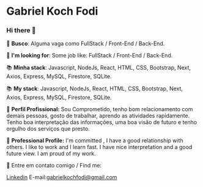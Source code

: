 # Gabriel Koch Fodi

### Hi there 👋

🔎 **Busco**: Alguma vaga como FullStack / Front-End / Back-End.

🔎 **I'm looking for**: Some job like: FullStack / Front-End / Back-End.

📚 **Minha stack**: Javascript, NodeJs, React,  HTML, CSS, Bootstrap, Next, Axios, Express, MySQL, Firestore, SQLite.

📚 **My stack**: Javascript, NodeJs, React,  HTML, CSS, Bootstrap, Next, Axios, Express, MySQL, Firestore, SQLite.

🔭 **Perfil Profissional:** Sou Comprometido, tenho bom relacionamento com demais pessoas, gosto de trabalhar, aprendo as atividades rapidamente. Tenho boa interpretação das informações, uma boa visão de futuro e tenho orgulho dos serviços que presto.

🔭 **Professional Profile:** I'm committed , I have a good relationship with others. I like to work and I learn fast. I have nice interpretation and a good future view. I am proud of my work.

📧 Entre em contato comigo / Find me:


[Linkedin](https://www.linkedin.com/in/gabriel-koch-fodi-36b12b8b/)
E-mail:gabrielkochfodi@gmail.com

<!--
**gabrikf/gabrikf** is a ✨ _special_ ✨ repository because its `README.md` (this file) appears on your GitHub profile.

Here are some ideas to get you started:

- 🔭 I’m currently working on ...
- 🌱 I’m currently learning 
- 👯 I’m looking to collaborate on ...
- 🤔 I’m looking for help with ...
- 💬 Ask me about ...
- 📫 How to reach me: ...
- 😄 Pronouns: ...
- ⚡ Fun fact: ...
-->
